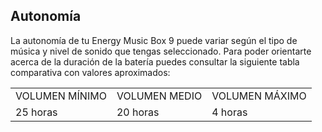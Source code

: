 ## Autonomía

La autonomía de tu Energy Music Box 9 puede variar según el tipo de música y nivel de sonido que tengas seleccionado. Para poder orientarte acerca de la duración de la batería puedes consultar la siguiente tabla comparativa con valores aproximados:

|  |  |  |
|:-------|:-------|:-------|
| VOLUMEN MÍNIMO | VOLUMEN MEDIO | VOLUMEN MÁXIMO | <br>
| 25 horas | 20 horas | 4 horas | <br>


<br><br>



